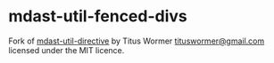 # mdast-util-fenced-divs

Fork of [mdast-util-directive](https://github.com/syntax-tree/mdast-util-directive) by Titus Wormer <tituswormer@gmail.com> licensed under the MIT licence.
